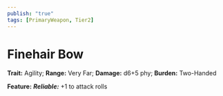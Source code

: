 ```yaml
---
publish: "true"
tags: [PrimaryWeapon, Tier2]
---
```

# Finehair Bow

**Trait:** Agility; **Range:** Very Far; **Damage:** d6+5 phy; **Burden:** Two-Handed

**Feature:** ***Reliable:*** +1 to attack rolls
